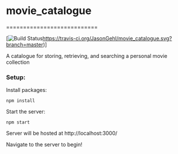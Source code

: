 # movie_catalogue
===========================

[![Build Status](https://travis-ci.org/NodeRedis/node_redis)https://travis-ci.org/JasonGehl/movie_catalogue.svg?branch=master)]

A catalogue for storing, retrieving, and searching a personal movie collection

### Setup:
Install packages:

    npm install

Start the server:

    npm start

Server will be hosted at http://localhost:3000/

Navigate to the server to begin!

